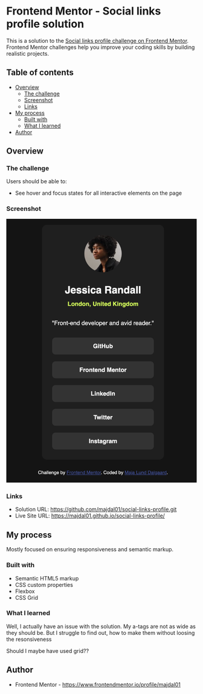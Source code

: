 # Frontend Mentor - Social links profile solution

This is a solution to the [Social links profile challenge on Frontend Mentor](https://www.frontendmentor.io/challenges/social-links-profile-UG32l9m6dQ). Frontend Mentor challenges help you improve your coding skills by building realistic projects. 

## Table of contents

- [Overview](#overview)
  - [The challenge](#the-challenge)
  - [Screenshot](#screenshot)
  - [Links](#links)
- [My process](#my-process)
  - [Built with](#built-with)
  - [What I learned](#what-i-learned)
- [Author](#author)


## Overview

### The challenge

Users should be able to:

- See hover and focus states for all interactive elements on the page

### Screenshot

![](./screenshot.jpg)


### Links

- Solution URL: https://github.com/majdal01/social-links-profile.git
- Live Site URL: https://majdal01.github.io/social-links-profile/

## My process

Mostly focused on ensuring responsiveness and semantic markup. 

### Built with

- Semantic HTML5 markup
- CSS custom properties
- Flexbox
- CSS Grid

### What I learned

Well, I actually have an issue with the solution. My a-tags are not as wide as they should be. But I struggle to find out, how to make them without loosing the resonsiveness

Should I maybe have used grid??

## Author

- Frontend Mentor - https://www.frontendmentor.io/profile/majdal01

